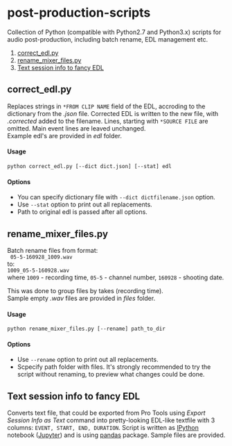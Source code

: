 # post-production-scripts
Collection of Python (compatible with Python2.7 and Python3.x) scripts for audio post-production, including batch rename, EDL management etc.
1. [correct_edl.py](#correct_edl.py)
2. [rename_mixer_files.py](#rename_mixer_files.py)
3. [Text session info to fancy EDL](#Text-session-info-to-fancy-EDL)

## correct_edl.py
Replaces strings in `*FROM CLIP NAME` field of the EDL, accroding to the dictionary from the *.json* file. Corrected EDL is written to the new file, with *.corrected* added to the filename. Lines, starting with `*SOURCE FILE` are omitted. Main event lines are leaved unchanged.  
Example edl's are provided in *edl* folder.

#### Usage
```python correct_edl.py [--dict dict.json] [--stat] edl```
#### Options
* You can specify dictionary file with `--dict dictfilename.json` option.
* Use `--stat` option to print out all replacements.
* Path to original edl is passed after all options.

## rename_mixer_files.py
Batch rename files from format:  
``` 05-5-160928_1009.wav```  
to:  
```1009_05-5-160928.wav```  
where `1009` - recording time, `05-5` - channel number, `160928` - shooting date.  

This was done to group files by takes (recording time).  
Sample empty *.wav* files are provided in *files* folder.
#### Usage
```python rename_mixer_files.py [--rename] path_to_dir```
#### Options
* Use `--rename` option to print out all replacements.
* Scpecify path folder with files.
It's strongly recommended to try the script without renaming, to preview what changes could be done.

## Text session info to fancy EDL
Converts text file, that could be exported from Pro Tools using *Export Session Info as Text* command into pretty-looking EDL-like textfile with 3 columns: `EVENT, START, END, DURATION`.
Script is written as [IPython](https://ipython.org) notebook ([Jupyter](https://jupyter.org)) and is using [pandas](http://pandas.pydata.org) package. Sample files are provided.
